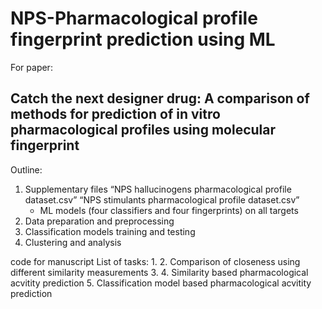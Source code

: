 # NPS-Pharmacological profile fingerprint prediction using ML

For paper: 
## Catch the next designer drug: A comparison of methods for prediction of in vitro pharmacological profiles using molecular fingerprint

Outline:
1. Supplementary files 
   “NPS hallucinogens pharmacological profile dataset.csv”
   “NPS stimulants pharmacological profile dataset.csv”
   * ML models (four classifiers and four fingerprints) on all targets
2. Data preparation and preprocessing
3. Classification models training and testing
4. Clustering and analysis


code for manuscript
List of tasks:
1. 
2. Comparison of closeness using different similarity measurements
3. 
4. Similarity based pharmacological acvitity prediction
5. Classification model based pharmacological acvitity prediction
